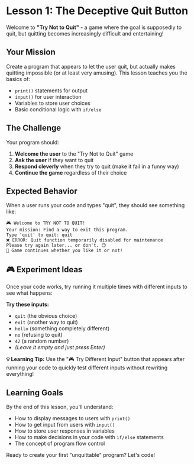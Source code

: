 # Lesson 1: The Deceptive Quit Button

Welcome to **"Try Not to Quit"** - a game where the goal is supposedly to quit, but quitting becomes increasingly difficult and entertaining!

## Your Mission

Create a program that appears to let the user quit, but actually makes quitting impossible (or at least very amusing). This lesson teaches you the basics of:

- `print()` statements for output
- `input()` for user interaction  
- Variables to store user choices
- Basic conditional logic with `if/else`

## The Challenge

Your program should:

1. **Welcome the user** to the "Try Not to Quit" game
2. **Ask the user** if they want to quit
3. **Respond cleverly** when they try to quit (make it fail in a funny way)
4. **Continue the game** regardless of their choice

## Expected Behavior

When a user runs your code and types "quit", they should see something like:

```
🎮 Welcome to TRY NOT TO QUIT!
Your mission: Find a way to exit this program.
Type 'quit' to quit: quit
❌ ERROR: Quit function temporarily disabled for maintenance
Please try again later... or don't. 😏
🔄 Game continues whether you like it or not!
```

## 🎮 Experiment Ideas

Once your code works, try running it multiple times with different inputs to see what happens:

**Try these inputs:**
- `quit` (the obvious choice)
- `exit` (another way to quit)
- `hello` (something completely different)
- `no` (refusing to quit)
- `42` (a random number)
- *(Leave it empty and just press Enter)*

**💡 Learning Tip:** Use the "🎮 Try Different Input" button that appears after running your code to quickly test different inputs without rewriting everything!

## Learning Goals

By the end of this lesson, you'll understand:
- How to display messages to users with `print()`
- How to get input from users with `input()`
- How to store user responses in variables
- How to make decisions in your code with `if/else` statements
- The concept of program flow control

Ready to create your first "unquittable" program? Let's code!
